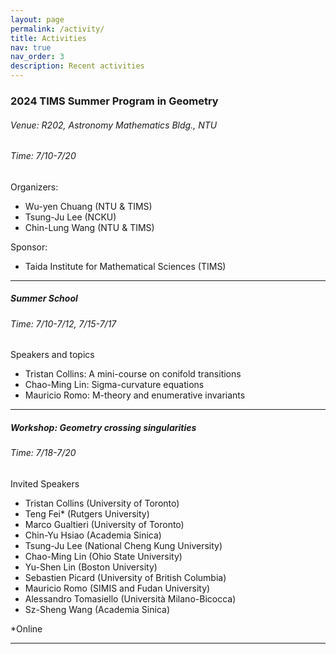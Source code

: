 ```yaml
---
layout: page
permalink: /activity/
title: Activities
nav: true
nav_order: 3
description: Recent activities
---
```


### **2024 TIMS Summer Program in Geometry**
###### Venue: R202, Astronomy Mathematics Bldg., NTU
###### Time: 7/10-7/20

Organizers:
 - Wu-yen Chuang (NTU & TIMS)
 - Tsung-Ju Lee (NCKU)
 - Chin-Lung Wang (NTU & TIMS)

Sponsor:
 - Taida Institute for Mathematical Sciences (TIMS)

-------

##### Summer School 
###### Time: 7/10-7/12, 7/15-7/17

Speakers and topics
 - Tristan Collins: A mini-course on conifold transitions
 - Chao-Ming Lin: Sigma-curvature equations
 - Mauricio Romo: M-theory and enumerative invariants
 


-------
##### Workshop: *Geometry crossing singularities*
###### Time: 7/18-7/20

Invited Speakers
 - Tristan Collins (University of Toronto)
 - Teng Fei* (Rutgers University)
 - Marco Gualtieri (University of Toronto)
 -	Chin-Yu Hsiao (Academia Sinica)
 -	Tsung-Ju Lee (National Cheng Kung University)
 -	Chao-Ming Lin (Ohio State University)
 -	Yu-Shen Lin (Boston University)
 -	Sebastien Picard (University of British Columbia)
 -	Mauricio Romo (SIMIS and Fudan University)
 -	Alessandro Tomasiello (Università Milano-Bicocca)
 -	Sz-Sheng Wang (Academia Sinica)

*Online


-------


